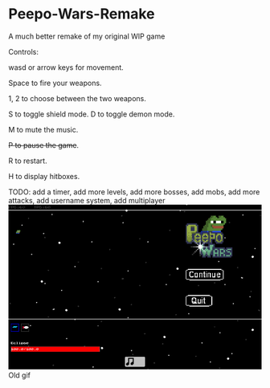 # Peepo-Wars-Remake
A much better remake of my original WIP game

Controls:

wasd or arrow keys for movement.

Space to fire your weapons.

1, 2 to choose between the two weapons.

S to toggle shield mode.
D to toggle demon mode.

M to mute the music.

~~P to pause the game~~.

R to restart.

H to display hitboxes.

TODO:
add a timer,
add more levels,
add more bosses,
add mobs,
add more attacks,
add username system,
add multiplayer
![](gamePreview.gif)
Old gif
